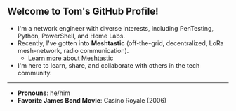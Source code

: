 ## Welcome to Tom's GitHub Profile!

- I'm a network engineer with diverse interests, including PenTesting, Python, PowerShell, and Home Labs.
- Recently, I've gotten into **Meshtastic** (off-the-grid, decentralized, LoRa mesh-network, radio communication).
  - [Learn more about Meshtastic](https://meshtastic.org/)
- I'm here to learn, share, and collaborate with others in the tech community.

---

- **Pronouns**: he/him
- **Favorite James Bond Movie**: Casino Royale (2006)
